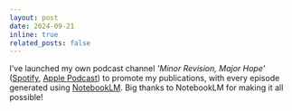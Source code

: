 ```yaml
---
layout: post
date: 2024-09-21
inline: true
related_posts: false
---
```


I’ve launched my own podcast channel *'Minor Revision, Major Hope'* ([Spotify](https://open.spotify.com/show/3qE8BBidWyMPxwTXpmIDPp?si=8bdc78eb5cfc4a06), [Apple Podcast](https://podcasts.apple.com/fi/podcast/minor-revision-major-hope/id1769901635)) to promote my publications, with every episode generated using [NotebookLM](https://notebooklm.google/). Big thanks to NotebookLM for making it all possible!

